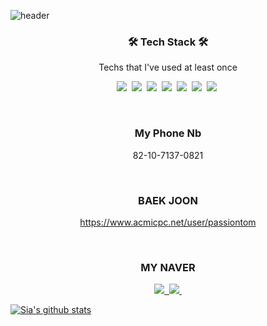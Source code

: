 ![header](https://capsule-render.vercel.app/api?type=soft&color=auto&height=150&section=header&text=JaehyunKim&fontSize=70&animation=twinkling)

<h3 align="center">🛠 Tech Stack 🛠</h3>

<p align="center"> Techs that I've used at least once </p>

<p align="center">
  <img src="https://img.shields.io/badge/C-A8B9CC?style=flat-square&logo=C&logoColor=white"/></a>&nbsp 
  <img src="https://img.shields.io/badge/Python-3766AB?style=flat-square&logo=Python&logoColor=white"/></a>&nbsp 
  <img src="https://img.shields.io/badge/html-E34F26?style=flat-square&logo=html5&logoColor=white"/></a>&nbsp 
  <img src="https://img.shields.io/badge/css-1572B6?style=flat-square&logo=css3&logoColor=white"/></a>&nbsp 
  <img src="https://img.shields.io/badge/Javascript-ffb13b?style=flat-square&logo=javascript&logoColor=white"/></a>&nbsp 
  <img src="https://img.shields.io/badge/aws-333664?style=flat-square&logo=amazon-aws&logoColor=white"/></a>&nbsp 
  <img src="https://img.shields.io/badge/Java-007396?style=flat-square&logo=Java&logoColor=white"/></a>&nbsp 
</p>

<br>

<h3 align="center"> My Phone Nb</h3>

<div align="center" style="text-align:center">
  
   82-10-7137-0821
  
</div>
  
<br>

<h3 align="center"> BAEK JOON </h3>

<div align="center" style="text-align:center">
  
   https://www.acmicpc.net/user/passiontom
  
</div>
  
<br>

<h3 align="center"> MY NAVER</h3>

<p align="center">
  <a href="https://blog.naver.com/passiontom/"><img src="https://img.shields.io/badge/Naver_blog-FF5722?style#=for-the-badge&logo=Naver_blog&logoColor=white">&nbsp
  <a href="https://www.acmicpc.net/user/passiontom"><img src="https://img.shields.io/badge/BAEK JOON-FF5722?style#=for-the-badge&logo=BAEK JOONg&logoColor=white">&nbsp
</p>

[![Sia's github stats](https://github-readme-stats.vercel.app/api?username=rich-hyun)](https://github.com/Jnuary)
<!-- [![Top Langs](https://github-readme-stats.vercel.app/api/top-langs/?username=rich-hyuny&layout=compact)](https://github.com/Jnuary/github-readme-stats) -->
